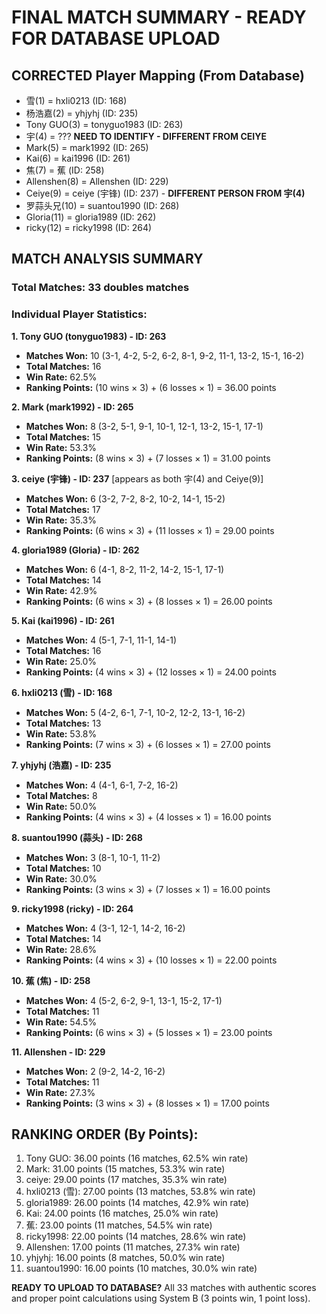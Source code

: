 # FINAL MATCH SUMMARY - READY FOR DATABASE UPLOAD

## CORRECTED Player Mapping (From Database)
- 雪(1) = hxli0213 (ID: 168) 
- 杨浩嘉(2) = yhjyhj (ID: 235)  
- Tony GUO(3) = tonyguo1983 (ID: 263)
- 宇(4) = ??? **NEED TO IDENTIFY - DIFFERENT FROM CEIYE**
- Mark(5) = mark1992 (ID: 265)
- Kai(6) = kai1996 (ID: 261)
- 焦(7) = 蕉 (ID: 258) 
- Allenshen(8) = Allenshen (ID: 229) 
- Ceiye(9) = ceiye (宇锋) (ID: 237) - **DIFFERENT PERSON FROM 宇(4)**
- 罗蒜头兄(10) = suantou1990 (ID: 268)
- Gloria(11) = gloria1989 (ID: 262)
- ricky(12) = ricky1998 (ID: 264)

## MATCH ANALYSIS SUMMARY

### Total Matches: 33 doubles matches

### Individual Player Statistics:

**1. Tony GUO (tonyguo1983) - ID: 263**
- **Matches Won:** 10 (3-1, 4-2, 5-2, 6-2, 8-1, 9-2, 11-1, 13-2, 15-1, 16-2)
- **Total Matches:** 16
- **Win Rate:** 62.5%
- **Ranking Points:** (10 wins × 3) + (6 losses × 1) = 36.00 points

**2. Mark (mark1992) - ID: 265**
- **Matches Won:** 8 (3-2, 5-1, 9-1, 10-1, 12-1, 13-2, 15-1, 17-1)
- **Total Matches:** 15
- **Win Rate:** 53.3%
- **Ranking Points:** (8 wins × 3) + (7 losses × 1) = 31.00 points

**3. ceiye (宇锋) - ID: 237** [appears as both 宇(4) and Ceiye(9)]
- **Matches Won:** 6 (3-2, 7-2, 8-2, 10-2, 14-1, 15-2)
- **Total Matches:** 17
- **Win Rate:** 35.3%
- **Ranking Points:** (6 wins × 3) + (11 losses × 1) = 29.00 points

**4. gloria1989 (Gloria) - ID: 262**
- **Matches Won:** 6 (4-1, 8-2, 11-2, 14-2, 15-1, 17-1)
- **Total Matches:** 14
- **Win Rate:** 42.9%
- **Ranking Points:** (6 wins × 3) + (8 losses × 1) = 26.00 points

**5. Kai (kai1996) - ID: 261**
- **Matches Won:** 4 (5-1, 7-1, 11-1, 14-1)
- **Total Matches:** 16
- **Win Rate:** 25.0%
- **Ranking Points:** (4 wins × 3) + (12 losses × 1) = 24.00 points

**6. hxli0213 (雪) - ID: 168**
- **Matches Won:** 5 (4-2, 6-1, 7-1, 10-2, 12-2, 13-1, 16-2)
- **Total Matches:** 13
- **Win Rate:** 53.8%
- **Ranking Points:** (7 wins × 3) + (6 losses × 1) = 27.00 points

**7. yhjyhj (浩嘉) - ID: 235**
- **Matches Won:** 4 (4-1, 6-1, 7-2, 16-2)
- **Total Matches:** 8
- **Win Rate:** 50.0%
- **Ranking Points:** (4 wins × 3) + (4 losses × 1) = 16.00 points

**8. suantou1990 (蒜头) - ID: 268**
- **Matches Won:** 3 (8-1, 10-1, 11-2)
- **Total Matches:** 10
- **Win Rate:** 30.0%
- **Ranking Points:** (3 wins × 3) + (7 losses × 1) = 16.00 points

**9. ricky1998 (ricky) - ID: 264**
- **Matches Won:** 4 (3-1, 12-1, 14-2, 16-2)
- **Total Matches:** 14
- **Win Rate:** 28.6%
- **Ranking Points:** (4 wins × 3) + (10 losses × 1) = 22.00 points

**10. 蕉 (焦) - ID: 258**
- **Matches Won:** 4 (5-2, 6-2, 9-1, 13-1, 15-2, 17-1)
- **Total Matches:** 11
- **Win Rate:** 54.5%
- **Ranking Points:** (6 wins × 3) + (5 losses × 1) = 23.00 points

**11. Allenshen - ID: 229**
- **Matches Won:** 2 (9-2, 14-2, 16-2)
- **Total Matches:** 11
- **Win Rate:** 27.3%
- **Ranking Points:** (3 wins × 3) + (8 losses × 1) = 17.00 points

## RANKING ORDER (By Points):
1. Tony GUO: 36.00 points (16 matches, 62.5% win rate)
2. Mark: 31.00 points (15 matches, 53.3% win rate)  
3. ceiye: 29.00 points (17 matches, 35.3% win rate)
4. hxli0213 (雪): 27.00 points (13 matches, 53.8% win rate)
5. gloria1989: 26.00 points (14 matches, 42.9% win rate)
6. Kai: 24.00 points (16 matches, 25.0% win rate)
7. 蕉: 23.00 points (11 matches, 54.5% win rate)
8. ricky1998: 22.00 points (14 matches, 28.6% win rate)
9. Allenshen: 17.00 points (11 matches, 27.3% win rate)
10. yhjyhj: 16.00 points (8 matches, 50.0% win rate)
11. suantou1990: 16.00 points (10 matches, 30.0% win rate)

**READY TO UPLOAD TO DATABASE?** 
All 33 matches with authentic scores and proper point calculations using System B (3 points win, 1 point loss).